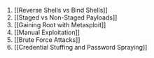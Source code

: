 1. [[Reverse Shells vs Bind Shells]]
2. [[Staged vs Non-Staged Payloads]]
3. [[Gaining Root with Metasploit]]
4. [[Manual Exploitation]]
5. [[Brute Force Attacks]]
6. [[Credential Stuffing and Password Spraying]]